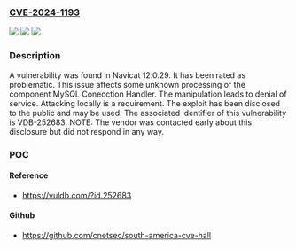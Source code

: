 ### [CVE-2024-1193](https://cve.mitre.org/cgi-bin/cvename.cgi?name=CVE-2024-1193)
![](https://img.shields.io/static/v1?label=Product&message=Navicat&color=blue)
![](https://img.shields.io/static/v1?label=Version&message=%3D%2012.0.29%20&color=brighgreen)
![](https://img.shields.io/static/v1?label=Vulnerability&message=CWE-404%20Denial%20of%20Service&color=brighgreen)

### Description

A vulnerability was found in Navicat 12.0.29. It has been rated as problematic. This issue affects some unknown processing of the component MySQL Conecction Handler. The manipulation leads to denial of service. Attacking locally is a requirement. The exploit has been disclosed to the public and may be used. The associated identifier of this vulnerability is VDB-252683. NOTE: The vendor was contacted early about this disclosure but did not respond in any way.

### POC

#### Reference
- https://vuldb.com/?id.252683

#### Github
- https://github.com/cnetsec/south-america-cve-hall

